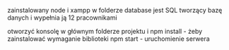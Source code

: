 zainstalowany node i xampp
w folderze database jest SQL tworzący bazę danych i wypełnia ją 12 pracownikami

otworzyć konsolę w głównym folderze projektu i
npm install - żeby zainstalować wymaganie biblioteki
npm start - uruchomienie serwera
